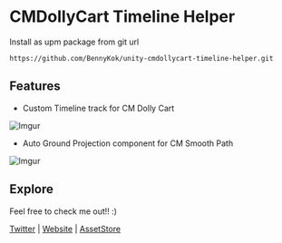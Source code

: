 # CMDollyCart Timeline Helper

Install as upm package from git url
```
https://github.com/BennyKok/unity-cmdollycart-timeline-helper.git
```

## Features

- Custom Timeline track for CM Dolly Cart

![Imgur](https://i.imgur.com/87uupzv.gif)

- Auto Ground Projection component for CM Smooth Path

![Imgur](https://i.imgur.com/jNi7hr0.gif)

## Explore
Feel free to check me out!! :)

[Twitter](https://twitter.com/BennyKokMusic) | [Website](https://bennykok.com) | [AssetStore](https://assetstore.unity.com/publishers/28510)
